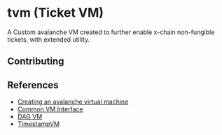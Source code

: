 # tvm (Ticket VM)

A Custom avalanche VM created to further enable x-chain non-fungible tickets, with extended utility.

## Contributing

## References
- [Creating an avalanche virtual machine](https://docs.avax.network/build/tutorials/platform/create-a-virtual-machine-vm#introduction)
- [Common VM Interface](https://github.com/ava-labs/avalanchego/blob/master/snow/engine/common/vm.go)
- [DAG VM](https://github.com/ava-labs/avalanchego/blob/v1.4.10/snow/engine/avalanche/vertex/vm.go)
- [TimestampVM](https://github.com/ava-labs/timestampvm)
